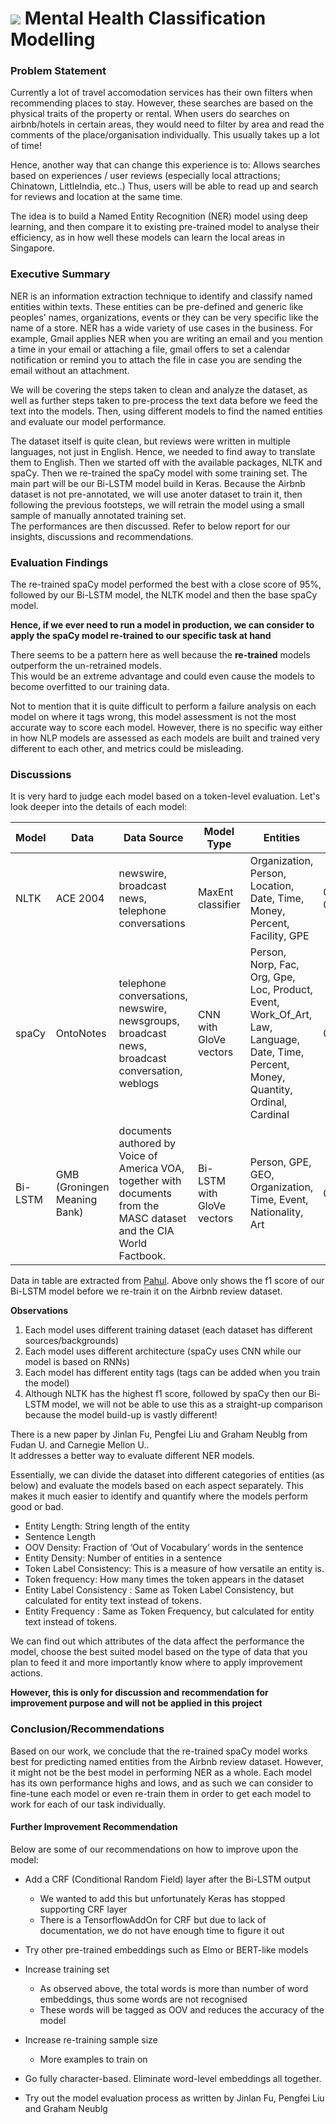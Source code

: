 # ![](https://ga-dash.s3.amazonaws.com/production/assets/logo-9f88ae6c9c3871690e33280fcf557f33.png) Mental Health Classification Modelling

### Problem Statement

Currently a lot of travel accomodation services has their own filters when recommending places to stay.
However, these searches are based on the physical traits of the property or rental.
When users do searches on airbnb/hotels in certain areas, they would need to filter by area and read the comments of the place/organisation individually. This usually takes up a lot of time!

Hence, another way that can change this experience is to:
Allows searches based on experiences / user reviews (especially local attractions; Chinatown, LittleIndia, etc..)
Thus, users will be able to read up and search for reviews and location at the same time.

The idea is to build a Named Entity Recognition (NER) model using deep learning, and then compare it to existing pre-trained model to analyse their efficiency, as in how well these models can learn the local areas in Singapore.

### Executive Summary

NER is an information extraction technique to identify and classify named entities within texts. These entities can be pre-defined and generic like peoples' names, organizations, events or they can be very specific like the name of a store. NER has a wide variety of use cases in the business. For example, Gmail applies NER when you are writing an email and you mention a time in your email or attaching a file, gmail offers to set a calendar notification or remind you to attach the file in case you are sending the email without an attachment.

We will be covering the steps taken to clean and analyze the dataset, as well as further steps taken to pre-process the text data before we feed the text into the models. Then, using different models to find the named entities and evaluate our model performance.

The dataset itself is quite clean, but reviews were written in multiple languages, not just in English. Hence, we needed to find away to translate them to English. Then we started off with the available packages, NLTK and spaCy. Then we re-trained the spaCy model with some training set. The main part will be our Bi-LSTM model build in Keras. Because the Airbnb dataset is not pre-annotated, we will use anoter dataset to train it, then following the previous footsteps, we will retrain the model using a small sample of manually annotated training set.  
The performances are then discussed. Refer to below report for our insights, discussions and recommendations.


### Evaluation Findings

The re-trained spaCy model performed the best with a close score of 95%, followed by our Bi-LSTM model, the NLTK model and then the base spaCy model.  

**Hence, if we ever need to run a model in production, we can consider to apply the spaCy model re-trained to our specific task at hand**

There seems to be a pattern here as well because the **re-trained** models outperform the un-retrained models.  
This would be an extreme advantage and could even cause the models to become overfitted to our training data.

Not to mention that it is quite difficult to perform a failure analysis on each model on where it tags wrong, this model assessment is not the most accurate way to score each model. However, there is no specific way either in how NLP models are assessed as each models are built and trained very different to each other, and metrics could be misleading.

### Discussions

It is very hard to judge each model based on a token-level evaluation. Let's look deeper into the details of each model:

| Model | Data                         | Data Source                                                                                                           | Model Type                 | Entities                                                                                                                              | F1 Score                |
|-------|------------------------------|-----------------------------------------------------------------------------------------------------------------------|----------------------------|---------------------------------------------------------------------------------------------------------------------------------------|-------------------------|
| NLTK  | ACE 2004                     | newswire, broadcast news, telephone conversations                                                                     | MaxEnt classifier          | Organization, Person, Location, Date, Time, Money, Percent, Facility, GPE                                                             | 0.89 ± 0.11 |
| spaCy | OntoNotes                    | telephone conversations, newswire, newsgroups, broadcast news, broadcast conversation, weblogs                        | CNN with GloVe vectors     | Person, Norp, Fac, Org, Gpe, Loc, Product, Event, Work_Of_Art, Law, Language, Date, Time, Percent, Money, Quantity, Ordinal, Cardinal | 0.8585     |
| Bi-LSTM   | GMB (Groningen Meaning Bank) | documents authored by Voice of America VOA, together with documents from the MASC dataset and the CIA World Factbook. | Bi-LSTM with GloVe vectors | Person, GPE, GEO, Organization, Time, Event, Nationality, Art                                                                         | 0.79~0.80               |


Data in table are extracted from [Pahul](https://pahulpreet86.github.io/name-entity-recognition-pre-trained-models-review/). Above only shows the f1 score of our Bi-LSTM model before we re-train it on the Airbnb review dataset.

**Observations**

1. Each model uses different training dataset (each dataset has different sources/backgrounds)
2. Each model uses different architecture (spaCy uses CNN while our model is based on RNNs)
3. Each model has different entity tags (tags can be added when you train the model)
4. Although NLTK has the highest f1 score, followed by spaCy then our Bi-LSTM model, we will not be able to use this as a straight-up comparison because the model build-up is vastly different!

There is a new paper by Jinlan Fu, Pengfei Liu and Graham Neublg from Fudan U. and Carnegie Mellon U..  
It addresses a better way to evaluate different NER models.

Essentially, we can divide the dataset into different categories of entities (as below) and evaluate the models based on each aspect separately. This makes it much easier to identify and quantify where the models perform good or bad.

* Entity Length: String length of the entity
* Sentence Length
* OOV Density: Fraction of ‘Out of Vocabulary’ words in the sentence
* Entity Density: Number of entities in a sentence
* Token Label Consistency: This is a measure of how versatile an entity is.
* Token frequency: How many times the token appears in the dataset
* Entity Label Consistency : Same as Token Label Consistency, but calculated for entity text instead of tokens.
* Entity Frequency : Same as Token Frequency, but calculated for entity text instead of tokens.

We can find out which attributes of the data affect the performance the model, choose the best suited model based on the type of data that you plan to feed it and more importantly know where to apply improvement actions.

**However, this is only for discussion and recommendation for improvement purpose and will not be applied in this project**
    
### Conclusion/Recommendations

Based on our work, we conclude that the re-trained spaCy model works best for predicting named entities from the Airbnb review dataset. However, it might not be the best model in performing NER as a whole.
Each model has its own performance highs and lows, and as such we can consider to fine-tune each model or even re-train them in order to get each model to work for each of our task individually.

#### Further Improvement Recommendation

Below are some of our recommendations on how to improve upon the model:

- Add a CRF (Conditional Random Field) layer after the Bi-LSTM output
    - We wanted to add this but unfortunately Keras has stopped supporting CRF layer
    - There is a TensorflowAddOn for CRF but due to lack of documentation, we do not have enough time to figure it out

- Try other pre-trained embeddings such as Elmo or BERT-like models

- Increase training set
    - As observed above, the total words is more than number of word embeddings, thus some words are not recognised
    - These words will be tagged as OOV and reduces the accuracy of the model
    
- Increase re-training sample size
    - More examples to train on

- Go fully character-based. Eliminate word-level embeddings all together.

- Try out the model evaluation process as written by Jinlan Fu, Pengfei Liu and Graham Neublg
